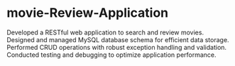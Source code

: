 # movie-Review-Application
Developed a RESTful web application to search and review movies.  Designed and managed MySQL database schema for efficient data storage.  Performed CRUD operations with robust exception handling and validation.  Conducted testing and debugging to optimize application performance. 

